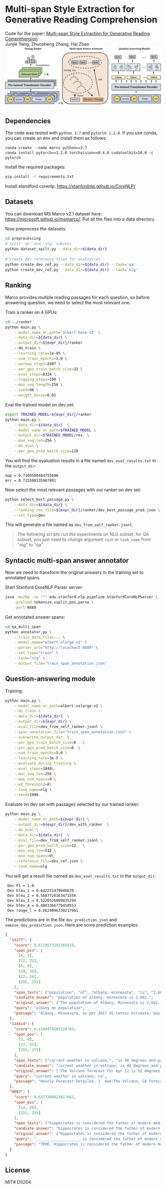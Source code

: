 # Multi-span Style Extraction for Generative Reading Comprehension
Code for the paper:
[Multi-span Style Extraction for Generative Reading Comprehension](https://arxiv.org/abs/2009.07382)  
Junjie Yang, Zhuosheng Zhang, Hai Zhao
![framework](framework.png)

## Dependencies
The code was tested with `python 3.7` and `pytorch 1.2.0`. If you use conda, you can create an env and install them as follows:
```
conda create --name marco python==3.7
conda install pytorch==1.2.0 torchvision==0.4.0 cudatoolkit=10.0 -c pytorch
```

Install the required packages:
```bash
pip install -r requirements.txt
```

Install standford corenlp: https://stanfordnlp.github.io/CoreNLP/

## Datasets
You can download MS Marco v2.1 dataset here: 
https://microsoft.github.io/msmarco/. Put all the files into a data directory.

Now preprocess the datasets:
```bash
cd preprocessing
# Spilt 'qa' and 'nlg' subsets
python dataset_spilt.py --data_dir=${data_dir}

# Create dev reference files for evaluation
python create_dev_ref.py --data_dir=${data_dir} --task='qa'
python create_dev_ref.py --data_dir=${data_dir} --task='nlg'
```

## Ranking
Marco provides mutiple reading passages for each question, so before answering question, we need to select the most relevant one.

Train a ranker on 4 GPUs:
```bash
cd ../ranker
python main.py \
    --model_name_or_path='albert-base-v2' \
    --data_dir=${data_dir} \
    --output_dir=${expr_dir}/ranker
    --do_train \
    --learning_rate=1e-05 \
    --num_train_epochs=3.0 \
    --warmup_steps=2497 \
    --per_gpu_train_batch_size=32 \
    --eval_steps=8324 \
    --logging_steps=100 \
    --max_seq_length=256 \
    --seed=96 \
    --weight_decay=0.01
```
Eval the trained model on dev set:
```bash
export TRAINED_MODEL=${expr_dir}/ranker
python main.py \
    --data_dir=${data_dir}  \
    --model_name_or_path=$TRAINED_MODEL \
    --output_dir=$TRAINED_MODEL/res  \
    --max_seq_len=256 \
    --do_eval \
    --per_gpu_pred_batch_size=128  
```
You will find the evaluation results in a file named `dev_eval_results.txt` in the `output_dir`:
```
map = 0.7109500464755606
mrr = 0.715590335907891
```
Now select the most relevant passages with our ranker on dev set:
```bash
python select_best_passage.py \
    --data_dir=${data_dir} \
    --ranking_res_file=${expr_dir}/ranker/dev_best_passage_pred.json \
    --set_type=dev
```
This will generate a file named as `dev_from_self_ranker.jsonl`.


> The following scripts run the experiments on NLG subset, for QA subset, you just need to change argument `task` or `task_name` from "nlg" to "qa".
## Syntactic multi-span answer annotator
Now we need to transform the original answers in the training set to annotated spans.

Start Stanford CoreNLP Parser server:
```bash
java -mx20g -cp "*" edu.stanford.nlp.pipeline.StanfordCoreNLPServer \
    -preload tokenize,ssplit,pos,parse \
    -port 8889 
```
Get annotated answer spans:
```bash
cd qa_multi_span
python annotator.py \
    --train_data_file=... \
    --model_name="albert-xlarge-v2" \
    --parser_url="http://localhost:8889" \
    --set_type="train" \
    --task="nlg" \
    --output_file="train_span_annotation.json"
```

## Question-answering module
Training:
```bash
python main.py \
    --model_name_or_path=albert-xxlarge-v2 \
    --do_train \
    --data_dir=${data_dir}  \
    --output_dir=${expr_dir} \
    --eval_file=dev_from_self_ranker.jsonl \
    --span_annotation_file="train_span_annotation.json" \
    --overwrite_output_dir  \
    --per_gpu_train_batch_size=8   \
    --per_gpu_pred_batch_size=8  \
    --num_train_epochs=5.0 \
    --learning_rate=3e-5 \
    --evaluate_during_training \
    --eval_steps=1846\
    --max_seq_len=256 \
    --max_num_spans=9 \
    --ed_threshold=8\
    --task_name=nlg \
    --seed=1996
```

Evaluate on dev set with passages selected by our trained ranker:
```bash
python main.py \
    --model_name_or_path=${expr_dir} \
    --output_dir=${expr_dir}/dev_with_ranker  \
    --do_eval \
    --data_dir=${data_dir}  \
    --eval_file=dev_from_self_ranker.jsonl \
    --per_gpu_pred_batch_size=32   \
    --max_seq_len=512 \
    --max_num_spans=9\
    --reference_file=dev_ref.json \
    --task_name=nlg
```

You will get a result file named as `dev_eval_results.txt` in the `output_dir`:
```
 Dev F1 = 1.0
 Dev bleu_1 = 0.642251479046639
 Dev bleu_2 = 0.5687728163471556
 Dev bleu_3 = 0.5226526089835294
 Dev bleu_4 = 0.4883366779450553
 Dev rouge_l = 0.6624096330217961
```
The predictions are in the file `dev_prediction.json` and `vebose_dev_prediction.json`. Here are some prediction examples:
```json
{
  "15177": {
    "score": 0.6119573291265018,
    "span_pos": [
      [4, 5],
      [21, 22],
      [6, 9],
      [29, 30],
      [22, 26],
      [255, 255]
    ],
    "span_texts": ["population", "of", "albany, minnesota", "is", "2,662"],
    "candiate_answer": "population of albany, minnesota is 2,662.",
    "original_answer": ["The population of Albany, Minnesota is 2,662. "],
    "query": "albany mn population",
    "passage": "Albany, Minnesota, as per 2017 US Census estimate, has a community population of 2,662 people. Albany is located in Stearns County, 20 miles west of St. Cloud and 80 miles northwest of Minneapolis/St. Paul on Interstate 94 (I-94). Albany has direct access to State Highway 238, which originates in Albany."
  },
  "114414": {
    "score": 0.4104470265124703,
    "span_pos": [
      [1, 6],
      [27, 35],
      [255, 255]
    ],
    "span_texts": ["current weather in volcano,", "is 48 degrees and patchy rain possible"],
    "candiate_answer": "current weather in volcano, is 48 degrees and patchy rain possible.",
    "original_answer": ["The Volcano forecast for Apr 12 is 52 degrees and Patchy light rain."],
    "query": "current weather in volcano, ca",
    "passage": "Hourly Forecast Detailed. 1  0am:The Volcano, CA forecast for Apr 03 is 48 degrees and Patchy rain possible. 2  3am:The Volcano, CA forecast for Apr 03 is 44 degrees and Clear. 3  6am:The Volcano, CA forecast for Apr 03 is 41 degrees and Clear.  9am:The Volcano, CA forecast for Apr 03 is 48 degrees and Sunny."
  },
  "9083": {
    "score": 0.6377308023817662,
    "span_pos": [
      [14, 24],
      [255, 255]
    ],
    "span_texts": ["hippocrates is considered the father of modern medicine"],
    "candiate_answer": "hippocrates is considered the father of modern medicine.",
    "original_answer": ["Hippocrates is considered the father of modern medicine."],
    "query": "____________________ is considered the father of modern medicine.",
    "passage": "TRUE. Hippocrates is considered the father of modern medicine because he did not believe that illness was a punishment inflicted by the gods. True False. Weegy: TRUE. [ "
  }
}
```

## License 
MIT#   D S 2 0 4 
 
 